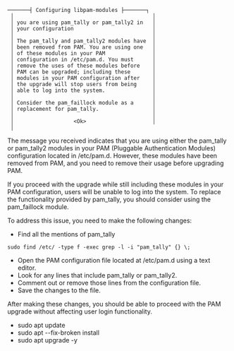 ```
───────┤ Configuring libpam-modules ├───────┐
 │                                            │
 │ you are using pam_tally or pam_tally2 in   │
 │ your configuration                         │
 │                                            │
 │ The pam_tally and pam_tally2 modules have  │
 │ been removed from PAM. You are using one   │
 │ of these modules in your PAM               │
 │ configuration in /etc/pam.d. You must      │
 │ remove the uses of these modules before    │
 │ PAM can be upgraded; including these       │
 │ modules in your PAM configuration after    │
 │ the upgrade will stop users from being     │
 │ able to log into the system.               │
 │                                            │
 │ Consider the pam_faillock module as a      │
 │ replacement for pam_tally.                 │
 │                                            │
 │                   <Ok>                     │
 │
```

 The message you received indicates that you are using either the pam_tally or pam_tally2 modules in your PAM (Pluggable Authentication Modules) configuration located in /etc/pam.d. However, these modules have been removed from PAM, and you need to remove their usage before upgrading PAM.

If you proceed with the upgrade while still including these modules in your PAM configuration, users will be unable to log into the system. To replace the functionality provided by pam_tally, you should consider using the pam_faillock module.

To address this issue, you need to make the following changes:


- Find all the mentions of pam_tally 
```
sudo find /etc/ -type f -exec grep -l -i "pam_tally" {} \;
```
- Open the PAM configuration file located at /etc/pam.d using a text editor.
- Look for any lines that include pam_tally or pam_tally2.
- Comment out or remove those lines from the configuration file.
- Save the changes to the file.


After making these changes, you should be able to proceed with the PAM upgrade without affecting user login functionality.


- sudo apt update
- sudo apt --fix-broken install
- sudo apt upgrade -y